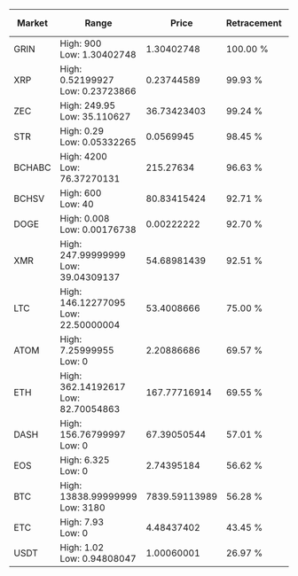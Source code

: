 | Market | Range | Price| Retracement | Doubles to 50% |
| --- | --- | --- | --- | --- |
| GRIN | High: 900<br />Low: 1.30402748 | 1.30402748 | 100.00 % | 345.58 |
| XRP | High: 0.52199927<br />Low: 0.23723866 | 0.23744589 | 99.93 % | 1.60 |
| ZEC | High: 249.95<br />Low: 35.110627 | 36.73423403 | 99.24 % | 3.88 |
| STR | High: 0.29<br />Low: 0.05332265 | 0.0569945 | 98.45 % | 3.01 |
| BCHABC | High: 4200<br />Low: 76.37270131 | 215.27634 | 96.63 % | 9.93 |
| BCHSV | High: 600<br />Low: 40 | 80.83415424 | 92.71 % | 3.96 |
| DOGE | High: 0.008<br />Low: 0.00176738 | 0.00222222 | 92.70 % | 2.20 |
| XMR | High: 247.99999999<br />Low: 39.04309137 | 54.68981439 | 92.51 % | 2.62 |
| LTC | High: 146.12277095<br />Low: 22.50000004 | 53.4008666 | 75.00 % | 1.58 |
| ATOM | High: 7.25999955<br />Low: 0 | 2.20886686 | 69.57 % | 1.64 |
| ETH | High: 362.14192617<br />Low: 82.70054863 | 167.77716914 | 69.55 % | 1.33 |
| DASH | High: 156.76799997<br />Low: 0 | 67.39050544 | 57.01 % | 1.16 |
| EOS | High: 6.325<br />Low: 0 | 2.74395184 | 56.62 % | 1.15 |
| BTC | High: 13838.99999999<br />Low: 3180 | 7839.59113989 | 56.28 % | 1.09 |
| ETC | High: 7.93<br />Low: 0 | 4.48437402 | 43.45 % | 0.00 |
| USDT | High: 1.02<br />Low: 0.94808047 | 1.00060001 | 26.97 % | 0.00 |
